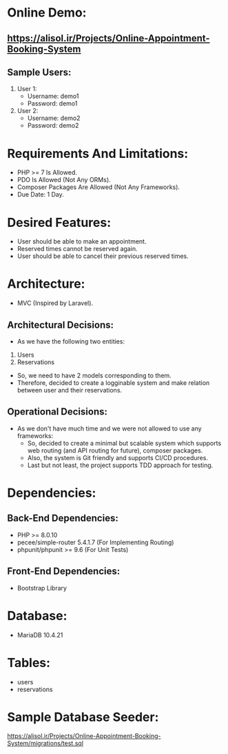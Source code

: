 
# Online Demo:
https://alisol.ir/Projects/Online-Appointment-Booking-System
-
## Sample Users:
1. User 1:
    - Username: demo1
    - Password: demo1
2. User 2:
    - Username: demo2
    - Password: demo2

# Requirements And Limitations:
- PHP >= 7 Is Allowed.
- PDO Is Allowed (Not Any ORMs).
- Composer Packages Are Allowed (Not Any Frameworks).
- Due Date: 1 Day.

# Desired Features:
- User should be able to make an appointment.
- Reserved times cannot be reserved again.
- User should be able to cancel their previous reserved times.

# Architecture:
- MVC (Inspired by Laravel).

## Architectural Decisions:
- As we have the following two entities:
1. Users
2. Reservations
- So, we need to have 2 models corresponding to them.
- Therefore, decided to create a logginable system and make relation between user and their reservations.

## Operational Decisions:
- As we don't have much time and we were not allowed to use any frameworks:
    - So, decided to create a minimal but scalable system which supports web routing (and API routing for future), composer packages.
    - Also, the system is Git friendly and supports CI/CD procedures.
    - Last but not least, the project supports TDD approach for testing.

# Dependencies:

## Back-End Dependencies:
- PHP >= 8.0.10
- pecee/simple-router 5.4.1.7 (For Implementing Routing)
- phpunit/phpunit >= 9.6 (For Unit Tests)

## Front-End Dependencies:
- Bootstrap Library

# Database:
- MariaDB 10.4.21 

# Tables:
- users
- reservations

# Sample Database Seeder:
https://alisol.ir/Projects/Online-Appointment-Booking-System/migrations/test.sql
